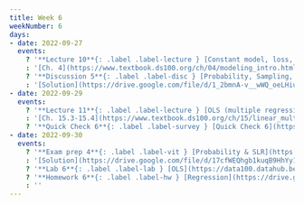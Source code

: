 ```yaml
---
title: Week 6
weekNumber: 6
days:
- date: 2022-09-27
  events:
    ? '**Lecture 10**{: .label .label-lecture } [Constant model, loss, and transformations](lecture/lec10)'
    : '[Ch. 4](https://www.textbook.ds100.org/ch/04/modeling_intro.html)'
    ? '**Discussion 5**{: .label .label-disc } [Probability, Sampling, and SLR](https://drive.google.com/file/d/1uOy6mMopWwre5KM6jDJitTVBqT316KBj/view?usp=sharing)' 
    : '[Solution](https://drive.google.com/file/d/1_2bmnA-v__wWQ_oeLHiuL9uZfFaFi7V6/view?usp=sharing), [Recording](https://bcourses.berkeley.edu/courses/1518286/external_tools/78985)'
- date: 2022-09-29
  events:
    ? '**Lecture 11**{: .label .label-lecture } [OLS (multiple regression)](lecture/lec11)'
    : '[Ch. 15.3-15.4](https://www.textbook.ds100.org/ch/15/linear_multi.html)'
    ? '**Quick Check 6**{: .label .label-survey } [Quick Check 6](https://www.gradescope.com/courses/422877/assignments/2300738){:target="_blank"} (due Oct 3)'
- date: 2022-09-30
  events:
    ? '**Exam prep 4**{: .label .label-vit } [Probability & SLR](https://drive.google.com/file/d/15qSZprfJpMirEFczGctm57VHuQv2KvV_/view?usp=sharing) '
    : '[Solution](https://drive.google.com/file/d/17cfWEQhgb1kuqB9HhYy1SCsaK6TiHdjE/view?usp=sharing)'
    ? '**Lab 6**{: .label .label-lab } [OLS](https://data100.datahub.berkeley.edu/hub/user-redirect/git-pull?repo=https%3A%2F%2Fgithub.com%2FDS-100%2Ffa22&branch=main&urlpath=lab%2Ftree%2Ffa22%2Flab%2Flab06%2Flab06.ipynb) (due Oct 4)'
    ? '**Homework 6**{: .label .label-hw } [Regression](https://drive.google.com/file/d/1yJx0nDHLM7S6NB0-O0dpwmvnfhzFE3uT/view?usp=sharing) (due Oct 6)'
    : ''
---
```

